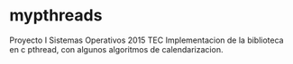# mypthreads
Proyecto I Sistemas Operativos 2015 TEC
Implementacion de la biblioteca en c pthread, con algunos algoritmos de calendarizacion. 
